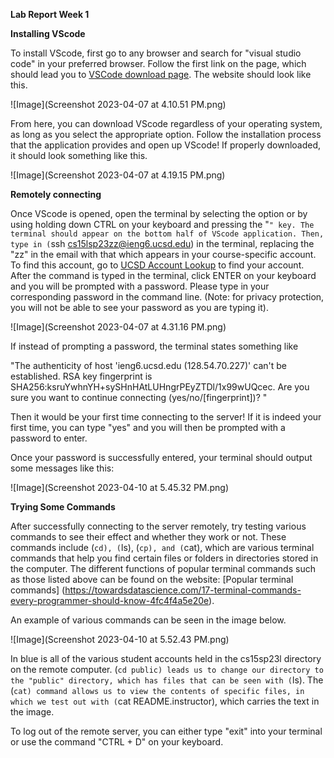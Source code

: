 **Lab Report Week 1**

**Installing VScode**

To install VScode, first go to any browser and search for "visual studio code" in your preferred browser. Follow the first link on the page, which should 
lead you to [VSCode download page](https://code.visualstudio.com/). The website should look like this.

![Image](Screenshot 2023-04-07 at 4.10.51 PM.png)

From here, you can download VScode regardless of your operating system, as long as you select the appropriate option. Follow the installation process
that the application provides and open up VScode! If properly downloaded, it should look something like this. 

![Image](Screenshot 2023-04-07 at 4.19.15 PM.png)


**Remotely connecting**

Once VScode is opened, open the terminal by selecting the option or by using holding down CTRL on your keyboard and pressing the "`" key. The terminal should appear on the bottom half of VScode application. Then, type in (`ssh cs15lsp23zz@ieng6.ucsd.edu) in the terminal, replacing the "zz" in the email with that which appears in your course-specific account. To find this account, go to [UCSD Account Lookup](https://sdacs.ucsd.edu/~icc/index.php) to find your account. After the 
command is typed in the terminal, click ENTER on your keyboard and you will be prompted with a password. Please type in your corresponding password
in the command line. (Note: for privacy protection, you will not be able to see your password as you are typing it). 

![Image](Screenshot 2023-04-07 at 4.31.16 PM.png)

If instead of prompting a password, the terminal states something like 

"The authenticity of host 'ieng6.ucsd.edu (128.54.70.227)' can't be established.
RSA key fingerprint is SHA256:ksruYwhnYH+sySHnHAtLUHngrPEyZTDl/1x99wUQcec.
Are you sure you want to continue connecting (yes/no/[fingerprint])? "

Then it would be your first time connecting to the server! If it is indeed your first time, you can type "yes" and you will then be prompted with a password to enter.

Once your password is successfully entered, your terminal should output some messages like this:

![Image](Screenshot 2023-04-10 at 5.45.32 PM.png)


**Trying Some Commands**

After successfully connecting to the server remotely, try testing various commands to see their effect and whether they work or not. These commands include (`cd), (`ls), (`cp), and (`cat), which are various terminal commands that help you find certain files or folders in directories stored in the computer. The different functions of popular terminal commands such as those listed above can be found on the website: [Popular terminal commands] (https://towardsdatascience.com/17-terminal-commands-every-programmer-should-know-4fc4f4a5e20e). 

An example of various commands can be seen in the image below.

![Image](Screenshot 2023-04-10 at 5.52.43 PM.png)

In blue is all of the various student accounts held in the cs15sp23l directory on the remote computer. (`cd public) leads us to change our directory to the "public" directory, which has files that can be seen with (`ls). The (`cat) command allows us to view the contents of specific files, in which we test out with (`cat README.instructor), which carries the text in the image. 

To log out of the remote server, you can either type "exit" into your terminal or use the command "CTRL + D" on your keyboard.

